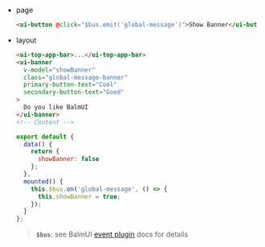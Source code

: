 - page

  ```html
  <ui-button @click="$bus.emit('global-message')">Show Banner</ui-button>
  ```

- layout

  ```html
  <ui-top-app-bar>...</ui-top-app-bar>
  <ui-banner
    v-model="showBanner"
    class="global-message-banner"
    primary-button-text="Cool"
    secondary-button-text="Good"
  >
    Do you like BalmUI
  </ui-banner>
  <!-- Content -->
  ```

  ```js
  export default {
    data() {
      return {
        showBanner: false
      };
    },
    mounted() {
      this.$bus.on('global-message', () => {
        this.showBanner = true;
      });
    }
  };
  ```

  > **`$bus`**: see BalmUI [event plugin](/misc/event) docs for details
